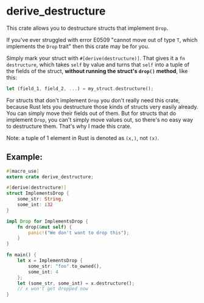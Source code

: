 # derive_destructure

This crate allows you to destructure structs that implement `Drop`.

If you've ever struggled with error E0509
"cannot move out of type `T`, which implements the `Drop` trait"
then this crate may be for you.

Simply mark your struct with `#[derive(destructure)]`.
That gives it a `fn destructure`, which takes `self` by value and
turns that `self` into a tuple of the fields of the struct,
**without running the struct's `drop()` method**, like this:

```rust
let (field_1, field_2, ...) = my_struct.destructure();
```

For structs that don't implement `Drop` you don't really need this crate,
because Rust lets you destructure those kinds of structs very easily already.
You can simply move their fields out of them.
But for structs that do implement `Drop`, you can't simply move values out,
so there's no easy way to destructure them. That's why I made this crate.

Note: a tuple of 1 element in Rust is denoted as `(x,)`, not `(x)`.

## Example:
```rust
#[macro_use]
extern crate derive_destructure;

#[derive(destructure)]
struct ImplementsDrop {
    some_str: String,
    some_int: i32
}

impl Drop for ImplementsDrop {
    fn drop(&mut self) {
        panic!("We don't want to drop this");
    }
}

fn main() {
    let x = ImplementsDrop {
        some_str: "foo".to_owned(),
        some_int: 4
    };
    let (some_str, some_int) = x.destructure();
    // x won't get dropped now
}
```
